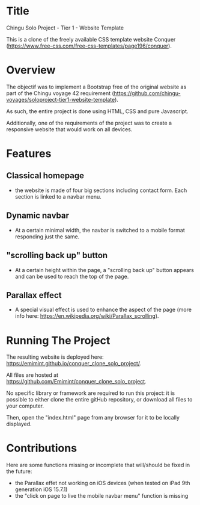 Title
=====

Chingu Solo Project - Tier 1 - Website Template

This is a clone of the freely available CSS template website Conquer (https://www.free-css.com/free-css-templates/page196/conquer).


Overview
========

The objectif was to implement a Bootstrap free of the original website as part of the Chingu voyage 42 requirement (https://github.com/chingu-voyages/soloproject-tier1-website-template). 

As such, the entire project is done using HTML, CSS and pure Javascript.

Additionally, one of the requirements of the project was to create a responsive website that would work on all devices.

Features
========

Classical homepage
------------------
* the website is made of four big sections including contact form. Each section is linked to a navbar menu.

Dynamic navbar
--------------
* At a certain minimal width, the navbar is switched to a mobile format responding just the same. 

"scrolling back up" button
--------------------------
* At a certain height within the page, a "scrolling back up" button appears and can be used to reach the top of the page.

Parallax effect
---------------
* A special visual effect is used to enhance the aspect of the page (more info here: https://en.wikipedia.org/wiki/Parallax_scrolling).

Running The Project
===================

The resulting website is deployed here: https://emimint.github.io/conquer_clone_solo_project/.

All files are hosted at https://github.com/Emimint/conquer_clone_solo_project.

No specific library or framework are required to run this project: it is possible to either clone the entire gitHub repository, or download all files to your computer. 

Then, open the "index.html" page from any browser for it to be locally displayed.

Contributions
=============

Here are some functions missing or incomplete that will/should be fixed in the future:

* the Parallax effet not working on iOS devices (when tested on iPad 9th generation iOS 15.7.1)
* the "click on page to live the mobile navbar menu" function is missing